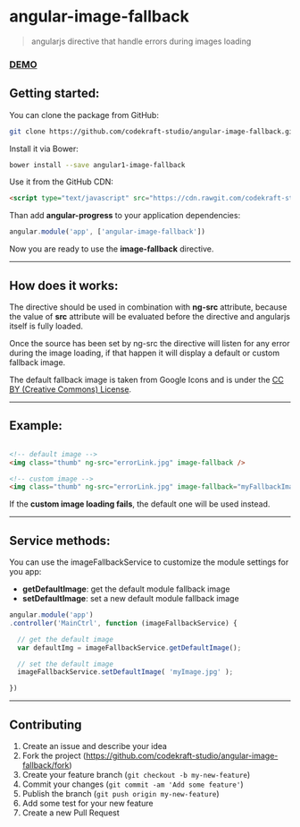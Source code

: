 # angular-image-fallback
> angularjs directive that handle errors during images loading

### [DEMO](http://www.codekraft.it/demos/angular-image-fallback/)

## Getting started:

You can clone the package from GitHub:
```bash
git clone https://github.com/codekraft-studio/angular-image-fallback.git
```

Install it via Bower:
```bash
bower install --save angular1-image-fallback
```

Use it from the GitHub CDN:
```html
<script type="text/javascript" src="https://cdn.rawgit.com/codekraft-studio/angular-image-fallback/master/dist/angular-image-fallback.min.js"></script>
```

Than add __angular-progress__ to your application dependencies:
```javascript
angular.module('app', ['angular-image-fallback'])
```

Now you are ready to use the **image-fallback** directive.

---

## How does it works:

The directive should be used in combination with **ng-src** attribute, because the value of **src** attribute will be evaluated before the directive and angularjs itself is fully loaded.

Once the source has been set by ng-src the directive will listen for any error during the image loading, if that happen it will display a default or custom fallback image.

The default fallback image is taken from Google Icons and is under the [CC BY (Creative Commons) License](https://creativecommons.org/licenses/by/4.0/).

---

## Example:

```html

<!-- default image -->
<img class="thumb" ng-src="errorLink.jpg" image-fallback />

<!-- custom image -->
<img class="thumb" ng-src="errorLink.jpg" image-fallback="myFallbackImage.jpg" />

```

If the **custom image loading fails**, the default one will be used instead.

---

## Service methods:

You can use the imageFallbackService to customize the module settings for you app:

* **getDefaultImage**: get the default module fallback image
* **setDefaultImage**: set a new default module fallback image

```javascript
angular.module('app')
.controller('MainCtrl', function (imageFallbackService) {

  // get the default image
  var defaultImg = imageFallbackService.getDefaultImage();

  // set the default image
  imageFallbackService.setDefaultImage( 'myImage.jpg' );

})
```

---

## Contributing

1. Create an issue and describe your idea
2. Fork the project (https://github.com/codekraft-studio/angular-image-fallback/fork)
3. Create your feature branch (`git checkout -b my-new-feature`)
4. Commit your changes (`git commit -am 'Add some feature'`)
5. Publish the branch (`git push origin my-new-feature`)
6. Add some test for your new feature
7. Create a new Pull Request

